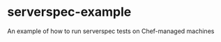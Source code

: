 serverspec-example
==================

An example of how to run serverspec tests on Chef-managed machines
